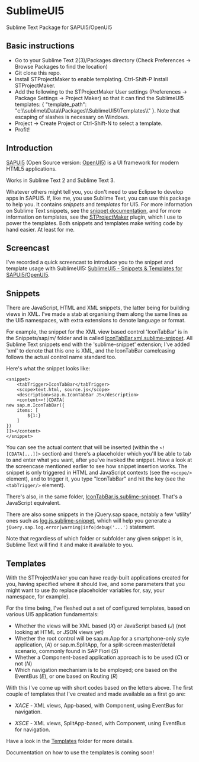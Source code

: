 SublimeUI5
==========

Sublime Text Package for SAPUI5/OpenUI5

Basic instructions
------------------
 - Go to your Sublime Text 2(3)/Packages directory (Check Preferences -> Browse Packages to find the location)
 - Git clone this repo.
 - Install STProjectMaker to enable templating. Ctrl-Shift-P Install STProjectMaker.
 - Add the following to the STProjectMaker User settings (Preferences -> Package Settings -> Project Maker) so that it can find the SublimeUI5 templates: { "template_path": "c:\\\\sublime\\\\Data\\\\Packages\\\\SublimeUI5\\\\Templates\\\\" }. Note that escaping of slashes is necessary on Windows.
 - Project -> Create Project or Ctrl-Shift-N to select a template.
 - Profit!

Introduction
------------

[SAPUI5](https://sapui5.hana.ondemand.com/sdk/) (Open Source version: [OpenUI5](sap.github.io/openui5/)) 
is a UI framework for modern HTML5 applications.

Works in Sublime Text 2 and Sublime Text 3.

Whatever others might tell you, you don't need to use Eclipse to develop apps in SAPUI5. If, like me, you
use Sublime Text, you can use this package to help you. It contains _snippets_ and _templates_ for UI5. For more information on Sublime Text snippets, see the [snippet documentation](http://docs.sublimetext.info/en/sublime-text-3/extensibility/snippets.html), and for more information on templates, see the [STProjectMaker](https://github.com/bit101/STProjectMaker) plugin, which I use to power the templates. Both snippets and templates make writing code by hand easier. At least for me.

Screencast
----------
I've recorded a quick screencast to introduce you to the snippet and template usage with SublimeUI5: [SublimeUI5 - Snippets & Templates for SAPUI5/OpenUI5](https://www.youtube.com/watch?v=ts0EogQZvS8).

Snippets
--------
There are JavaScript, HTML and XML snippets, the latter being for building views in XML. I've made a stab at organising them along the same lines as the UI5 namespaces, with extra extensions to denote language or format. 

For example, the snippet for the XML view based control 'IconTabBar' is in the Snippets/sap/m/ folder and is called [IconTabBar.xml.sublime-snippet](https://github.com/qmacro/SublimeUI5/blob/master/Snippets/sap/m/IconTabBar.xml.sublime-snippet). All Sublime Text snippets end with the 'sublime-snippet' extension; I've added 'xml' to denote that this one is XML, and the IconTabBar camelcasing follows the actual control name standard too. 

Here's what the snippet looks like:

    <snippet>
        <tabTrigger>IconTabBar</tabTrigger>
        <scope>text.html, source.js</scope>
        <description>sap.m.IconTabBar JS</description>
        <content><![CDATA[
    new sap.m.IconTabBar({
        items: [
            ${1:}
        ]
    })
    ]]></content>
    </snippet>

You can see the actual content that will be inserted (within the `<![CDATA[...]]>` section) and there's a placeholder which you'll be able to tab to and enter what you want, after you've invoked the snippet. Have a look at the screencase mentioned earlier to see how snippet insertion works. The snippet is only triggered in HTML and JavaScript contexts (see the `<scope/>` element), and to trigger it, you type "IconTabBar" and hit the <tab> key (see the `<tabTrigger/>` element).

There's also, in the same folder, [IconTabBar.js.sublime-snippet](https://github.com/qmacro/SublimeUI5/blob/master/Snippets/sap/m/IconTabBar.js.sublime-snippet). That's a JavaScript equivalent. 

There are also some snippets in the jQuery.sap space, notably a few 'utility' ones such as [log.js.sublime-snippet](https://github.com/qmacro/SublimeUI5/blob/master/Snippets/jQuery/sap/log.js.sublime-snippet), which will help you generate a `jQuery.sap.log.error|warning|info|debug('...')` statement. 

Note that regardless of which folder or subfolder any given snippet is in, Sublime Text will find it and make it available to you.


Templates
---------
With the STProjectMaker you can have ready-built applications created for you, having specified where it should live, and some parameters that you might want to use (to replace placeholder variables for, say, your namespace, for example).

For the time being, I've fleshed out a set of configured templates, based on various UI5 application fundamentals:

 - Whether the views will be XML based (_X_) or JavaScript based (_J_) (not looking at HTML or JSON views yet)
 - Whether the root control will be sap.m.App for a smartphone-only style application, (_A_) or sap.m.SplitApp, for a split-screen master/detail scenario, commonly found in SAP Fiori (_S_)
 - Whether a Component-based application approach is to be used (_C_) or not (_N_)
 - Which navigation mechanism is to be employed; one based on the EventBus (_E_), or one based on Routing (_R_)
 
With this I've come up with short codes based on the letters above. The first couple of templates that I've created and made available as a first go are: 

 - _XACE_ - XML views, App-based, with Component, using EventBus for navigation.

 - _XSCE_ - XML views, SplitApp-based, with Component, using EventBus for navigation.

 Have a look in the [Templates](https://github.com/qmacro/SublimeUI5/tree/master/Templates) folder for more details.

Documentation on how to use the templates is coming soon!
